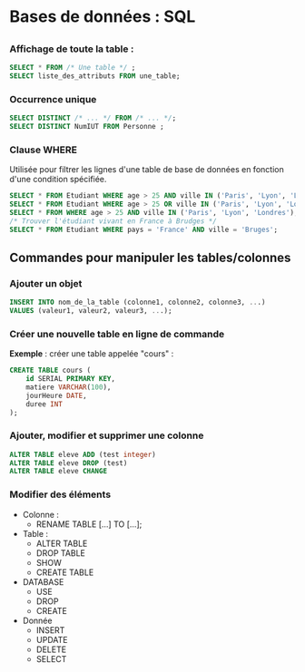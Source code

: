 # Bases de données : SQL

##

### Affichage de toute la table :

```sql
SELECT * FROM /* Une table */ ;
SELECT liste_des_attributs FROM une_table;
```

### Occurrence unique

```sql
SELECT DISTINCT /* ... */ FROM /* ... */;
SELECT DISTINCT NumIUT FROM Personne ;
```

### Clause WHERE
Utilisée pour filtrer les lignes d'une table de base de données en fonction d'une condition spécifiée.

```sql
SELECT * FROM Etudiant WHERE age > 25 AND ville IN ('Paris', 'Lyon', 'Londres');
SELECT * FROM Etudiant WHERE age > 25 OR ville IN ('Paris', 'Lyon', 'Londres');
SELECT * FROM WHERE age > 25 AND ville IN ('Paris', 'Lyon', 'Londres');
/* Trouver l'étudiant vivant en France à Brudges */
SELECT * FROM Etudiant WHERE pays = 'France' AND ville = 'Bruges';
```

## Commandes pour manipuler les tables/colonnes

### Ajouter un objet

```sql
INSERT INTO nom_de_la_table (colonne1, colonne2, colonne3, ...)
VALUES (valeur1, valeur2, valeur3, ...);
```

### Créer une nouvelle table en ligne de commande
**Exemple** : créer une table appelée "cours" :
```sql
CREATE TABLE cours (
    id SERIAL PRIMARY KEY,
    matiere VARCHAR(100),
    jourHeure DATE,
    duree INT
);
```

### Ajouter, modifier et supprimer une colonne
```sql
ALTER TABLE eleve ADD (test integer)
ALTER TABLE eleve DROP (test)
ALTER TABLE eleve CHANGE
```

### Modifier des éléments


- Colonne :
    - RENAME TABLE [...] TO [...];
- Table :
    - ALTER TABLE
    - DROP TABLE
    - SHOW
    - CREATE TABLE
- DATABASE
    - USE
    - DROP
    - CREATE
- Donnée
    - INSERT
    - UPDATE
    - DELETE
    - SELECT